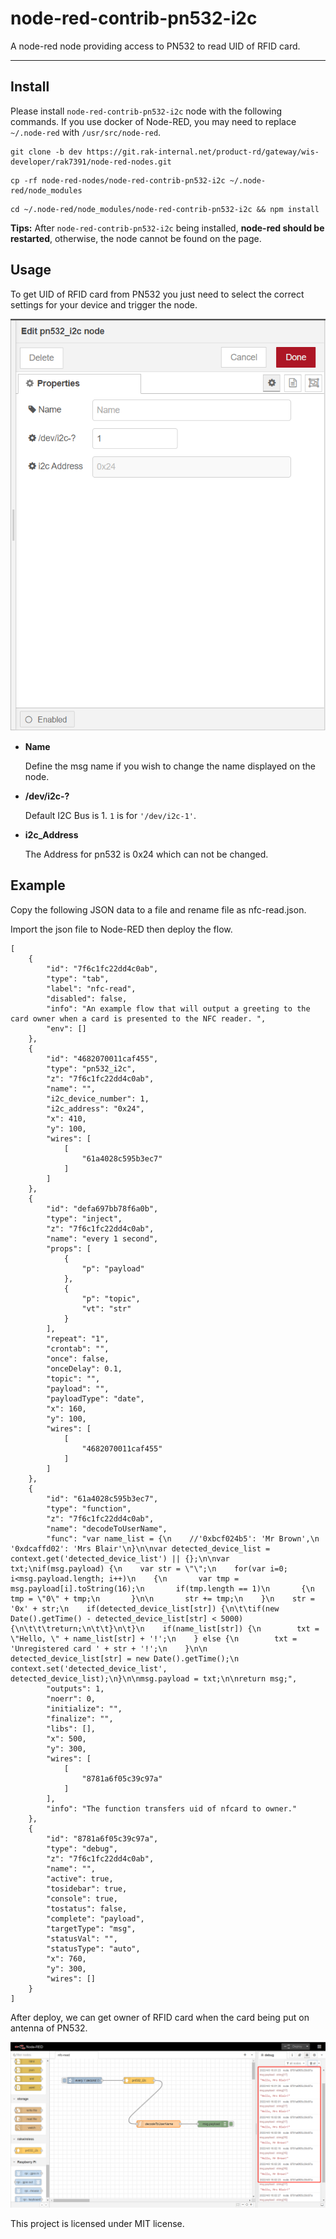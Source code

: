 node-red-contrib-pn532-i2c
==================================

A node-red node providing access to PN532 to read UID of RFID card.

---

## Install

Please install `node-red-contrib-pn532-i2c` node with the following commands. If you use docker of Node-RED, you may need to replace `~/.node-red` with `/usr/src/node-red`.

```
git clone -b dev https://git.rak-internal.net/product-rd/gateway/wis-developer/rak7391/node-red-nodes.git
```

```
cp -rf node-red-nodes/node-red-contrib-pn532-i2c ~/.node-red/node_modules
```

```
cd ~/.node-red/node_modules/node-red-contrib-pn532-i2c && npm install
```

**Tips:**  After `node-red-contrib-pn532-i2c` being installed,  **node-red should be restarted**, otherwise, the node cannot be found on the page.

## Usage

To get  UID of RFID card from PN532 you just need to select the correct settings for your device and trigger the node.

<img src="assets/image-20220408160754221.png" alt="image-20220408160754221" style="zoom: 80%;" />	

- **Name**

  Define the msg name if you wish to change the name displayed on the node.

- **/dev/i2c-?**

  Default I2C Bus is 1.  `1` is for `'/dev/i2c-1'`.

- **i2c_Address**

  The Address for pn532 is 0x24 which can not be changed. 




## Example

Copy the following JSON data to a file and rename file as nfc-read.json.

Import the json file to Node-RED then deploy the flow.

```
[
    {
        "id": "7f6c1fc22dd4c0ab",
        "type": "tab",
        "label": "nfc-read",
        "disabled": false,
        "info": "An example flow that will output a greeting to the card owner when a card is presented to the NFC reader. ",
        "env": []
    },
    {
        "id": "4682070011caf455",
        "type": "pn532_i2c",
        "z": "7f6c1fc22dd4c0ab",
        "name": "",
        "i2c_device_number": 1,
        "i2c_address": "0x24",
        "x": 410,
        "y": 100,
        "wires": [
            [
                "61a4028c595b3ec7"
            ]
        ]
    },
    {
        "id": "defa697bb78f6a0b",
        "type": "inject",
        "z": "7f6c1fc22dd4c0ab",
        "name": "every 1 second",
        "props": [
            {
                "p": "payload"
            },
            {
                "p": "topic",
                "vt": "str"
            }
        ],
        "repeat": "1",
        "crontab": "",
        "once": false,
        "onceDelay": 0.1,
        "topic": "",
        "payload": "",
        "payloadType": "date",
        "x": 160,
        "y": 100,
        "wires": [
            [
                "4682070011caf455"
            ]
        ]
    },
    {
        "id": "61a4028c595b3ec7",
        "type": "function",
        "z": "7f6c1fc22dd4c0ab",
        "name": "decodeToUserName",
        "func": "var name_list = {\n    //'0xbcf024b5': 'Mr Brown',\n    '0xdcaffd02': 'Mrs Blair'\n}\n\nvar detected_device_list = context.get('detected_device_list') || {};\n\nvar txt;\nif(msg.payload) {\n    var str = \"\";\n    for(var i=0; i<msg.payload.length; i++)\n    {\n       var tmp = msg.payload[i].toString(16);\n       if(tmp.length == 1)\n       {\n           tmp = \"0\" + tmp;\n       }\n\n       str += tmp;\n    }\n    str = '0x' + str;\n    if(detected_device_list[str]) {\n\t\tif(new Date().getTime() - detected_device_list[str] < 5000) {\n\t\t\treturn;\n\t\t}\n\t}\n    if(name_list[str]) {\n        txt = \"Hello, \" + name_list[str] + '!';\n    } else {\n        txt = 'Unregistered card ' + str + '!';\n    }\n\n    detected_device_list[str] = new Date().getTime();\n    context.set('detected_device_list', detected_device_list);\n}\n\nmsg.payload = txt;\n\nreturn msg;",
        "outputs": 1,
        "noerr": 0,
        "initialize": "",
        "finalize": "",
        "libs": [],
        "x": 500,
        "y": 300,
        "wires": [
            [
                "8781a6f05c39c97a"
            ]
        ],
        "info": "The function transfers uid of nfcard to owner."
    },
    {
        "id": "8781a6f05c39c97a",
        "type": "debug",
        "z": "7f6c1fc22dd4c0ab",
        "name": "",
        "active": true,
        "tosidebar": true,
        "console": true,
        "tostatus": false,
        "complete": "payload",
        "targetType": "msg",
        "statusVal": "",
        "statusType": "auto",
        "x": 760,
        "y": 300,
        "wires": []
    }
]
```

After deploy, we can get owner of  RFID card when the card being put on antenna of  PN532. 

![image-20220408160325558](assets/image-20220408160325558.png)

This project is licensed under MIT license.
